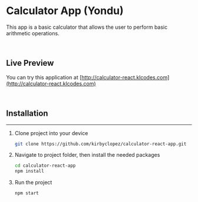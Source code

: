 # Calculator App (Yondu)

This app is a basic calculator that allows the user to perform basic arithmetic operations.

<br>

## Live Preview

You can try this application at [http://calculator-react.klcodes.com](http://calculator-react.klcodes.com)

<br>

## Installation

---

1. Clone project into your device
   ```bash
   git clone https://github.com/kirbyclopez/calculator-react-app.git
   ```
2. Navigate to project folder, then install the needed packages
   ```bash
   cd calculator-react-app
   npm install
   ```
3. Run the project
   ```bash
   npm start
   ```

